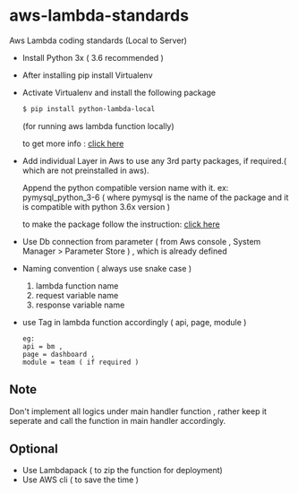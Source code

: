 # aws-lambda-standards
Aws Lambda coding standards (Local to Server)

- Install Python 3x ( 3.6 recommended )
- After installing pip install Virtualenv
- Activate Virtualenv and install the following package
    ```bash
    $ pip install python-lambda-local
    ```
    (for running aws lambda function locally)

    to get more info :
    [click here](https://github.com/shuvojit-tps/lambda_docs/blob/master/notes/running_locally.md)

- Add individual Layer in Aws to use any 3rd party packages, if required.( which are not preinstalled in aws).

    Append the python compatible version name with it.
    ex: pymysql_python_3-6
    ( where pymysql is the name of the package and it is compatible with python 3.6x version ) 

    to make the package follow the instruction:
    [click here](https://github.com/shuvojit-tps/lambda_docs/blob/master/notes/layers.md#1-using-layers-to-seperate-code-and-dependencies)

- Use Db connection from parameter ( from Aws console , System Manager > Parameter Store ) , which is already defined    
- Naming convention ( always use snake case )
  1. lambda function name
  2. request variable name
  3. response variable name

- use Tag in lambda function accordingly ( api, page, module )
  ```
  eg: 
  api = bm ,
  page = dashboard ,
  module = team ( if required )
  ```      

## Note
Don't implement all logics under main handler function , rather keep it seperate and call the function in main handler accordingly.

## Optional 
- Use Lambdapack   ( to zip the function for deployment)
- Use AWS cli ( to save the time )
